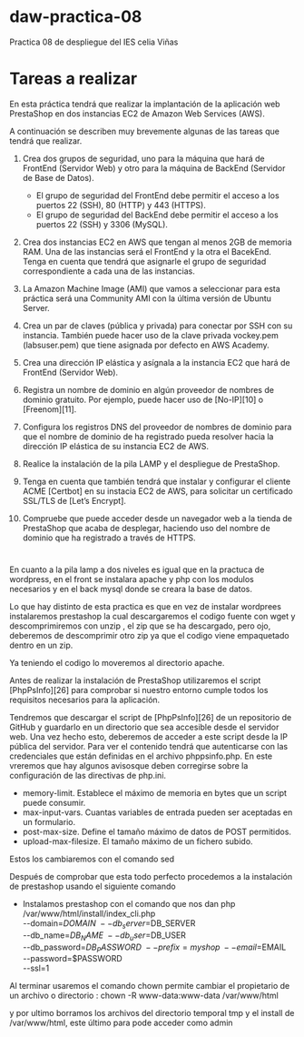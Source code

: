 # daw-practica-08
Practica 08 de despliegue del IES celia Viñas


# Tareas a realizar
En esta práctica tendrá que realizar la implantación de la aplicación web PrestaShop en dos instancias EC2 de Amazon Web Services (AWS).

A continuación se describen muy brevemente algunas de las tareas que tendrá que realizar.

1. Crea dos grupos de seguridad, uno para la máquina que hará de FrontEnd (Servidor Web) y otro para la máquina de BackEnd (Servidor de Base de Datos).
    * El grupo de seguridad del FrontEnd debe permitir el acceso a los puertos 22 (SSH), 80 (HTTP) y 443 (HTTPS).
    * El grupo de seguridad del BackEnd debe permitir el acceso a los puertos 22 (SSH) y 3306 (MySQL).

2. Crea dos instancias EC2 en AWS que tengan al menos 2GB de memoria RAM. Una de las instancias será el FrontEnd y la otra el BacekEnd. Tenga en cuenta que tendrá que asignarle el grupo de seguridad correspondiente a cada una de las instancias.

3. La Amazon Machine Image (AMI) que vamos a seleccionar para esta práctica será una Community AMI con la última versión de Ubuntu Server.

4. Crea un par de claves (pública y privada) para conectar por SSH con su instancia. También puede hacer uso de la clave privada vockey.pem (labsuser.pem) que tiene asignada por defecto en AWS Academy.

5. Crea una dirección IP elástica y asígnala a la instancia EC2 que hará de FrontEnd (Servidor Web).

6. Registra un nombre de dominio en algún proveedor de nombres de dominio gratuito. Por ejemplo, puede hacer uso de [No-IP][10] o [Freenom][11].

7. Configura los registros DNS del proveedor de nombres de dominio para que el nombre de dominio de ha registrado pueda resolver hacia la dirección IP elástica de su instancia EC2 de AWS.

8. Realice la instalación de la pila LAMP y el despliegue de PrestaShop.

9. Tenga en cuenta que también tendrá que instalar y configurar el cliente ACME [Certbot] en su instacia EC2 de AWS, para solicitar un certificado SSL/TLS de [Let’s Encrypt].

10. Compruebe que puede acceder desde un navegador web a la tienda de PrestaShop que acaba de desplegar, haciendo uso del nombre de dominio que ha registrado a través de HTTPS.

#

En cuanto a la pila lamp a dos niveles es igual que en la practuca de wordpress, en el front se instalara apache y php con los modulos necesarios y en el back mysql donde se creara la base de datos.

Lo que hay distinto de esta practica es que en vez de instalar wordprees instalaremos prestashop la cual descargaremos el codigo fuente con wget y descomprimiremos con unzip , el zip que se ha descargado, pero ojo, deberemos de descomprimir otro zip ya que el codigo viene empaquetado dentro en un zip.

Ya teniendo el codigo lo moveremos al directorio apache.

Antes de realizar la instalación de PrestaShop utilizaremos el script [PhpPsInfo][26] para comprobar si nuestro entorno cumple todos los requisitos necesarios para la aplicación.

Tendremos que descargar el script de [PhpPsInfo][26] de un repositorio de GitHub y guardarlo en un directorio que sea accesible desde el servidor web. Una vez hecho esto, deberemos de acceder a este script desde la IP pública del servidor. Para ver el contenido tendrá que autenticarse con las credenciales que están definidas en el archivo phppsinfo.php.
En este vreremos que hay algunos avisosque deben corregirse sobre la configuración de las directivas de php.ini.

  * memory-limit. Establece el máximo de memoria en bytes que un script puede consumir.
  * max-input-vars. Cuantas variables de entrada pueden ser aceptadas en un formulario.
  * post-max-size. Define el tamaño máximo de datos de POST permitidos.
  * upload-max-filesize. El tamaño máximo de un fichero subido.
  
Estos los cambiaremos con el comando sed

Después de comprobar que esta todo perfecto procedemos a la instalación de prestashop usando el siguiente comando

- Instalamos prestashop con el comando que nos dan
php /var/www/html/install/index_cli.php \
--domain=$DOMAIN \
--db_server=$DB_SERVER \
--db_name=$DB_NAME \
--db_user=$DB_USER \
--db_password=$DB_PASSWORD \
--prefix=myshop_ \
--email=$EMAIL \
--password=$PASSWORD \
--ssl=1

Al terminar usaremos el comando chown permite cambiar el propietario de un archivo o directorio :
chown -R www-data:www-data /var/www/html

y por ultimo borramos los archivos del directorio temporal tmp y el install de /var/www/html, este último para pode acceder como admin
